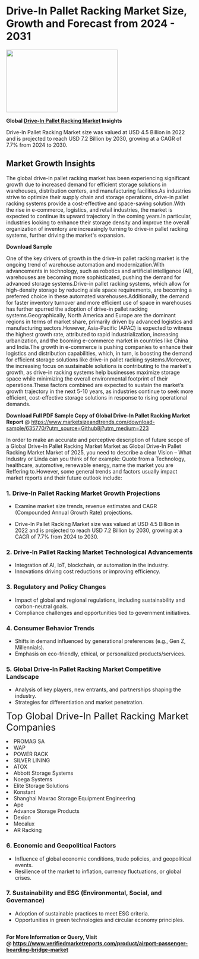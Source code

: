 <H1>Drive-In Pallet Racking Market Size, Growth and Forecast from 2024 - 2031</H1><img class="aligncenter size-medium wp-image-584254" src="https://thirdeyenews.in/wp-content/uploads/2024/09/Global-Market-Research-300x168.jpeg" alt="" width="300" height="168" /><p><strong>Global&nbsp;<a href="https://www.marketsizeandtrends.com/download-sample/635770/?utm_source=Github8j?utm_medium=223">Drive-In Pallet Racking Market</a> Insights</strong></p><p>Drive-In Pallet Racking Market size was valued at USD 4.5 Billion in 2022 and is projected to reach USD 7.2 Billion by 2030, growing at a CAGR of 7.7% from 2024 to 2030.</p><p><h2>Market Growth Insights</h2> <p>The global drive-in pallet racking market has been experiencing significant growth due to increased demand for efficient storage solutions in warehouses, distribution centers, and manufacturing facilities.As industries strive to optimize their supply chain and storage operations, drive-in pallet racking systems provide a cost-effective and space-saving solution.With the rise in e-commerce, logistics, and retail industries, the market is expected to continue its upward trajectory in the coming years.In particular, industries looking to enhance their storage density and improve the overall organization of inventory are increasingly turning to drive-in pallet racking systems, further driving the market's expansion.</p> <p><strong>Download Sample</strong></p> <p>One of the key drivers of growth in the drive-in pallet racking market is the ongoing trend of warehouse automation and modernization.With advancements in technology, such as robotics and artificial intelligence (AI), warehouses are becoming more sophisticated, pushing the demand for advanced storage systems.Drive-in pallet racking systems, which allow for high-density storage by reducing aisle space requirements, are becoming a preferred choice in these automated warehouses.Additionally, the demand for faster inventory turnover and more efficient use of space in warehouses has further spurred the adoption of drive-in pallet racking systems.Geographically, North America and Europe are the dominant regions in terms of market share, primarily driven by advanced logistics and manufacturing sectors.However, Asia-Pacific (APAC) is expected to witness the highest growth rate, attributed to rapid industrialization, increasing urbanization, and the booming e-commerce market in countries like China and India.The growth in e-commerce is pushing companies to enhance their logistics and distribution capabilities, which, in turn, is boosting the demand for efficient storage solutions like drive-in pallet racking systems.Moreover, the increasing focus on sustainable solutions is contributing to the market's growth, as drive-in racking systems help businesses maximize storage space while minimizing the overall environmental footprint of their operations.These factors combined are expected to sustain the market’s growth trajectory in the next 5-10 years, as industries continue to seek more efficient, cost-effective storage solutions in response to rising operational demands.</p> <p><span class=""><strong>Download Full PDF Sample Copy of Global Drive-In Pallet Racking Market Report</strong> @ <a href="https://www.marketsizeandtrends.com/download-sample/635770/?utm_source=Github8j?utm_medium=223" target="_blank">https://www.marketsizeandtrends.com/download-sample/635770/?utm_source=Github8j?utm_medium=223</a></span></p><p>In order to make an accurate and perceptive description of future scope of a Global&nbsp;Drive-In Pallet Racking Market Market as Global&nbsp;Drive-In Pallet Racking Market Market of 2025, you need to describe a clear Vision &ndash; What Industry or Linda can you think of for example: Quote from a Technology, healthcare, automotive, renewable energy, name the market you are Reffering to.However, some general trends and factors usually impact market reports and their future outlook include:</p><h3>1.&nbsp;<strong>Drive-In Pallet Racking Market Growth Projections</strong></h3><ul><li>Examine market size trends, revenue estimates and CAGR (Compounded Annual Growth Rate) projections.</li><li><p>Drive-In Pallet Racking Market size was valued at USD 4.5 Billion in 2022 and is projected to reach USD 7.2 Billion by 2030, growing at a CAGR of 7.7% from 2024 to 2030.</p></li></ul><h3>2.&nbsp;<strong>Drive-In Pallet Racking Market Technological Advancements</strong></h3><ul><li>Integration of AI, IoT, blockchain, or automation in the industry.</li><li>Innovations driving cost reductions or improving efficiency.</li></ul><h3>3.&nbsp;<strong>Regulatory and Policy Changes</strong></h3><ul><li>Impact of global and regional regulations, including sustainability and carbon-neutral goals.</li><li>Compliance challenges and opportunities tied to government initiatives.</li></ul><h3>4.&nbsp;<strong>Consumer Behavior Trends</strong></h3><ul><li>Shifts in demand influenced by generational preferences (e.g., Gen Z, Millennials).</li><li>Emphasis on eco-friendly, ethical, or personalized products/services.</li></ul><h3>5.&nbsp;<strong>Global Drive-In Pallet Racking Market Competitive Landscape</strong></h3><ul><li>Analysis of key players, new entrants, and partnerships shaping the industry.</li><li>Strategies for differentiation and market penetration.</li></ul><p data-pm-slice="1 1 []"><span style="color: inherit; font-family: inherit; font-size: 25px;">Top Global Drive-In Pallet Racking Market Companies</span></p><div class="" data-test-id=""><p><li>PROMAG SA</li><li> WAP</li><li> POWER RACK</li><li> SILVER LINING</li><li> ATOX</li><li> Abbott Storage Systems</li><li> Noega Systems</li><li> Elite Storage Solutions</li><li> Konstant</li><li> Shanghai Maxrac Storage Equipment Engineering</li><li> Ape</li><li> Advance Storage Products</li><li> Dexion</li><li> Mecalux</li><li> AR Racking</li></p></div><h3>6.&nbsp;<strong>Economic and Geopolitical Factors</strong></h3><ul><li>Influence of global economic conditions, trade policies, and geopolitical events.</li><li>Resilience of the market to inflation, currency fluctuations, or global crises.</li></ul><h3>7.&nbsp;<strong>Sustainability and ESG (Environmental, Social, and Governance)</strong></h3><ul><li>Adoption of sustainable practices to meet ESG criteria.</li><li>Opportunities in green technologies and circular economy principles.</li></ul><h2><strong style="font-size: 14px;">For More Information or Query, Visit @&nbsp;</strong><a style="background-color: #ffffff; font-size: 14px;" href="https://www.marketsizeandtrends.com/report/drive-in-pallet-racking-market/" target="_blank">https://www.verifiedmarketreports.com/product/airport-passenger-boarding-bridge-market</a></h2>